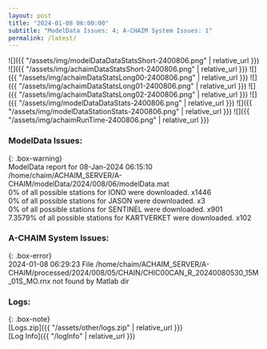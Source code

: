 ```yaml
---
layout: post
title: "2024-01-08 06:00:00"
subtitle: "ModelData Issues: 4; A-CHAIM System Issues: 1"
permalink: /latest/
---
```


![]({{ "/assets/img/modelDataDataStatsShort-2400806.png" | relative_url }})
![]({{ "/assets/img/achaimDataStatsShort-2400806.png" | relative_url }})
![]({{ "/assets/img/achaimDataStatsLong00-2400806.png" | relative_url }})
![]({{ "/assets/img/achaimDataStatsLong01-2400806.png" | relative_url }})
![]({{ "/assets/img/achaimDataStatsLong02-2400806.png" | relative_url }})
![]({{ "/assets/img/modelDataDataStats-2400806.png" | relative_url }})
![]({{ "/assets/img/modelDataStationStats-2400806.png" | relative_url }})
![]({{ "/assets/img/achaimRunTime-2400806.png" | relative_url }})


### ModelData Issues:  
  
{: .box-warning}  
 ModelData report for 08-Jan-2024 06:15:10   
 /home/chaim/ACHAIM_SERVER/A-CHAIM/modelData/2024/008/06/modelData.mat   
 0% of all possible stations for IONO were downloaded. x1446   
 0% of all possible stations for JASON were downloaded. x3   
 0% of all possible stations for SENTINEL were downloaded. x901   
 7.3579% of all possible stations for KARTVERKET were downloaded. x102   
  
### A-CHAIM System Issues:  
  
{: .box-error}  
2024-01-08 06:29:23 File /home/chaim/ACHAIM_SERVER/A-CHAIM/processed/2024/008/05/CHAIN/CHIC00CAN_R_20240080530_15M_01S_MO.rnx not found by Matlab dir  

### Logs:  
  
{: .box-note}  
[Logs.zip]({{ "/assets/other/logs.zip" | relative_url }})  
[Log Info]({{ "/logInfo" | relative_url }})  
